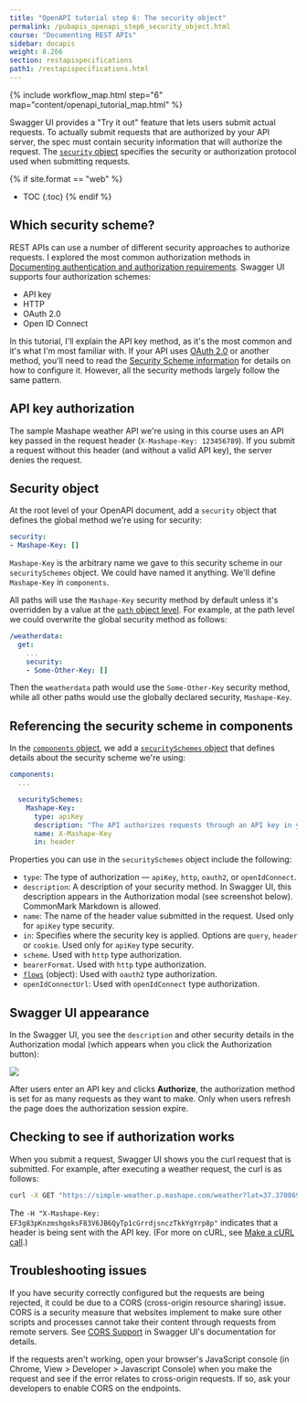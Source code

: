 ```yaml
---
title: "OpenAPI tutorial step 6: The security object"
permalink: /pubapis_openapi_step6_security_object.html
course: "Documenting REST APIs"
sidebar: docapis
weight: 8.266
section: restapispecifications
path1: /restapispecifications.html
---
```


{% include workflow_map.html step="6" map="content/openapi_tutorial_map.html"  %}

Swagger UI provides a "Try it out" feature that lets users submit actual requests. To actually submit requests that are authorized by your API server, the spec must contain security information that will authorize the request. The [`security` object](https://github.com/OAI/OpenAPI-Specification/blob/master/versions/3.0.0.md#securityRequirementObject) specifies the security or authorization protocol used when submitting requests.

{% if site.format == "web" %}
* TOC
{:toc}
{% endif %}

## Which security scheme?

REST APIs can use a number of different security approaches to authorize requests. I explored the most common authorization methods in [Documenting authentication and authorization requirements](docapis_more_about_authorization.html). Swagger UI supports four authorization schemes:

* API key
* HTTP
* OAuth 2.0
* Open ID Connect

In this tutorial, I'll explain the API key method, as it's the most common and it's what I'm most familiar with. If your API uses [OAuth 2.0](docapis_more_about_authorization.html#oauth-20) or another method, you'll need to read the [Security Scheme information](https://github.com/OAI/OpenAPI-Specification/blob/master/versions/3.0.0.md#security-scheme-object) for details on how to configure it. However, all the security methods largely follow the same pattern.

## API key authorization

The sample Mashape weather API we're using in this course uses an API key passed in the request header (`X-Mashape-Key: 123456789`). If you submit a request without this header (and without a valid API key), the server denies the request.

## Security object

At the root level of your OpenAPI document, add a `security` object that defines the global method we're using for security:

```yaml
security:
- Mashape-Key: []
```

`Mashape-Key` is the arbitrary name we gave to this security scheme in our `securitySchemes` object. We could have named it anything. We'll define `Mashape-Key` in `components`.

All paths will use the `Mashape-Key` security method by default unless it's overridden by a value at the [`path` object level](pubapis_openapi_step4_paths_object.html). For example, at the path level we could overwrite the global security method as follows:

```yaml
/weatherdata:
  get:
    ...
    security:
    - Some-Other-Key: []
```

Then the `weatherdata` path would use the `Some-Other-Key` security method, while all other paths would use the globally declared security, `Mashape-Key`.

## Referencing the security scheme in components

In the [`components` object](pubapis_openapi_step5_components_object.html), we add a [`securitySchemes` object](https://github.com/OAI/OpenAPI-Specification/blob/master/versions/3.0.0.md#securitySchemeObject) that defines details about the security scheme we're using:

```yaml
components:
  ...

  securitySchemes:
    Mashape-Key:
      type: apiKey
      description: "The API authorizes requests through an API key in your header. Enter your Mashape key here. If you don't have an API key, for testing purposes you can use `EF3g83pKnzmshgoksF83V6JB6QyTp1cGrrdjsnczTkkYgYrp8p`."
      name: X-Mashape-Key
      in: header
```

Properties you can use in the `securitySchemes` object include the following:

* `type`: The type of authorization &mdash; `apiKey`, `http`, `oauth2`, or `openIdConnect`.
* `description`: A description of your security method. In Swagger UI, this description appears in the Authorization modal (see screenshot below). CommonMark Markdown is allowed.
* `name`: The name of the header value submitted in the request. Used only for `apiKey` type security.
* `in`: Specifies where the security key is applied. Options are `query`, `header` or `cookie`. Used only for `apiKey` type security.
* `scheme`. Used with `http` type authorization.
* `bearerFormat`. Used with `http` type authorization.
* [`flows`](https://github.com/OAI/OpenAPI-Specification/blob/master/versions/3.0.0.md#oauthFlowsObject) (object): Used with `oauth2` type authorization.
* `openIdConnectUrl`: Used with `openIdConnect` type authorization.

## Swagger UI appearance

In the Swagger UI, you see the `description` and other security details in the Authorization modal (which appears when you click the Authorization button):

<a href="/learnapidoc/assets/files/swagger/"><img src="/learnapidoc/openapitutorial_securityauth.png"/></a>

After users enter an API key and clicks **Authorize**, the authorization method is set for as many requests as they want to make. Only when users refresh the page does the authorization session expire.

## Checking to see if authorization works

When you submit a request, Swagger UI shows you the curl request that is submitted. For example, after executing a weather request, the curl is as follows:

```bash
curl -X GET "https://simple-weather.p.mashape.com/weather?lat=37.3708698&lng=-122.037593" -H "accept: text/plain" -H "X-Mashape-Key: EF3g83pKnzmshgoksF83V6JB6QyTp1cGrrdjsnczTkkYgYrp8p"
```

The `-H "X-Mashape-Key: EF3g83pKnzmshgoksF83V6JB6QyTp1cGrrdjsnczTkkYgYrp8p"` indicates that a header is being sent with the API key. (For more on cURL, see [Make a cURL call](docapis_make_curl_call.html).)

## Troubleshooting issues

If you have security correctly configured but the requests are being rejected, it could be due to a CORS (cross-origin resource sharing) issue. CORS is a security measure that websites implement to make sure other scripts and processes cannot take their content through requests from remote servers. See [CORS Support](https://github.com/swagger-api/swagger-ui#cors-support) in Swagger UI's documentation for details.

If the requests aren't working, open your browser's JavaScript console (in Chrome, View > Developer > Javascript Console) when you make the request and see if the error relates to cross-origin requests. If so, ask your developers to enable CORS on the endpoints.

